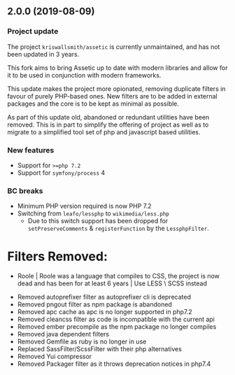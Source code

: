 2.0.0 (2019-08-09)
------------------

### Project update

The project `kriswallsmith/assetic` is currently unmaintained, and has not been
updated in 3 years.

This fork aims to bring Assetic up to date with modern libraries and allow for it
to be used in conjunction with modern frameworks.

This update makes the project more opionated, removing duplicate filters in favour of
purely PHP-based ones. New filters are to be added in external packages and the core
is to be kept as minimal as possible.

As part of this update old, abandoned or redundant utilities have been removed.
This is in part to simplify the offering of project as well as to migrate to
a simplified tool set of php and javascript based utilities.

### New features

* Support for `>=php 7.2`
* Support for `symfony/process` 4

### BC breaks

- Minimum PHP version required is now PHP 7.2
- Switching from `leafo/lessphp` to `wikimedia/less.php`
    - Due to this switch support has been dropped for `setPreserveComments` & `registerFunction` by the `LessphpFilter`.

# Filters Removed:
- Roole | Roole was a language that compiles to CSS, the project is now dead and has been for at least 6 years | Use LESS \ SCSS instead


* Removed autoprefixer filter as autoprefixer cli is deprecated
* Removed pngout filter as npm package is abandoned
* Removed apc cache as apc is no longer supported in php7.2
* Removed cleancss filter as code is incompatible with the current api
* Removed ember precompile as the npm package no longer compiles
* Removed java dependent filters
* Removed Gemfile as ruby is no longer in use
* Replaced SassFilter/ScssFilter with their php alternatives
* Removed Yui compressor
* Removed Packager filter as it throws deprecation notices in php7.4
